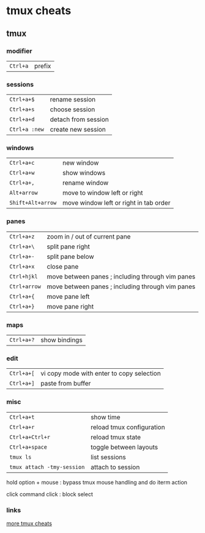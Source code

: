 # tmux cheats

## tmux

### modifier

|          |        |
| -------- | ------ |
| `Ctrl+a` | prefix |

### sessions

|               |                     |
| ------------- | ------------------- |
| `Ctrl+a+$`    | rename session      |
| `Ctrl+a+s`    | choose session      |
| `Ctrl+a+d`    | detach from session |
| `Ctrl+a :new` | create new session  |

### windows

|                   |                                        |
| ----------------- | -------------------------------------- |
| `Ctrl+a+c`        | new window                             |
| `Ctrl+a+w`        | show windows                           |
| `Ctrl+a+,`        | rename window                          |
| `Alt+arrow`       | move to window left or right           |
| `Shift+Alt+arrow` | move window left or right in tab order |

### panes

|              |                                                  |
| ------------ | ------------------------------------------------ |
| `Ctrl+a+z`   | zoom in / out of current pane                    |
| `Ctrl+a+\`   | split pane right                                 |
| `Ctrl+a+-`   | split pane below                                 |
| `Ctrl+a+x`   | close pane                                       |
| `Ctrl+hjkl`  | move between panes ; including through vim panes |
| `Ctrl+arrow` | move between panes ; including through vim panes |
| `Ctrl+a+{`   | move pane left                                   |
| `Ctrl+a+}`   | move pane right                                  |

### maps

|            |               |
| ---------- | ------------- |
| `Ctrl+a+?` | show bindings |

### edit

|            |                                           |
| ---------- | ----------------------------------------- |
| `Ctrl+a+[` | vi copy mode with enter to copy selection |
| `Ctrl+a+]` | paste from buffer                         |

### misc

|                            |                           |
| -------------------------- | ------------------------- |
| `Ctrl+a+t`                 | show time                 |
| `Ctrl+a+r`                 | reload tmux configuration |
| `Ctrl+a+Ctrl+r`            | reload tmux state         |
| `Ctrl+a+space`             | toggle between layouts    |
| `tmux ls`                  | list sessions             |
| `tmux attach -tmy-session` | attach to session         |

hold option + mouse
: bypass tmux mouse handling and do iterm action

click command click
: block select

### links

[more tmux cheats](https://tmuxcheatsheet.com/)

